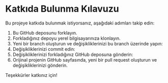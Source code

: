 # Katkıda Bulunma Kılavuzu

Bu projeye katkıda bulunmak istiyorsanız, aşağıdaki adımları takip edin:

1. Bu GitHub deposunu forklayın.
2. Forkladığınız depoyu yerel bilgisayarınıza klonlayın.
3. Yeni bir branch oluşturun ve değişikliklerinizi bu branch üzerinde yapın:
4. Değişikliklerinizi commit edin:
5. Değişikliklerinizi forkladığınız GitHub deposuna gönderin:
6. Orijinal projenin GitHub sayfasında, yeni bir pull request oluşturun ve değişikliklerinizi gönderin.

Teşekkürler katkınız için!
